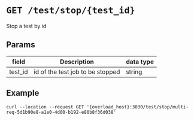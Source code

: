 # `GET /test/stop/{test_id}`
Stop a test by id

## Params

| field   | Description                      | data type |
|---------|----------------------------------|-----------|
| test_id | id of the test job to be stopped | string    |

## Example
```shell
curl --location --request GET '{overload_host}:3030/test/stop/multi-req-5d1b90e8-a1e0-4d00-b192-e80b8f36d038'
```
